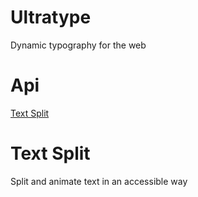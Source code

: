 # Ultratype

Dynamic typography for the web

# Api

[Text Split](https://github.com/frzrbox/ultratype#text-split)

# Text Split

Split and animate text in an accessible way
